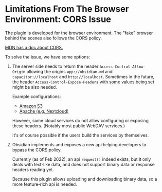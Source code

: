 # Limitations From The Browser Environment: CORS Issue

The plugin is developed for the browser environment. The "fake" browser behind the scenes also follows the CORS policy.

[MDN has a doc about CORS.](https://developer.mozilla.org/en-US/docs/Web/HTTP/CORS)

To solve the issue, we have some options:

1. The server side needs to return the header `Access-Control-Allow-Origin` allowing the origins `app://obsidian.md` and `capacitor://localhost` and `http://localhost`. Sometimes in the future, the header `Access-Control-Expose-Headers` with some values being set might be also needed.

   Example configurations:
   - [Amazon S3](./s3_cors_configure.md)
   - [Apache (e.g. Nextcloud)](./apache_cors_configure.md)

   However, some cloud services do not allow configuring or exposing these headers. (Notably most public WebDAV services.)

   It's of course possible if the users build the services by themselves.

2. Obsidian implements and exposes a new api helping developers to bypass the CORS policy.

   Currently (as of Feb 2022), an api `request()` indeed exists, but it only deals with text-like data, and does not support binary data or response headers reading yet.

   Because this plugin allows uploading and downloading binary data, so a more feature-rich api is needed.

